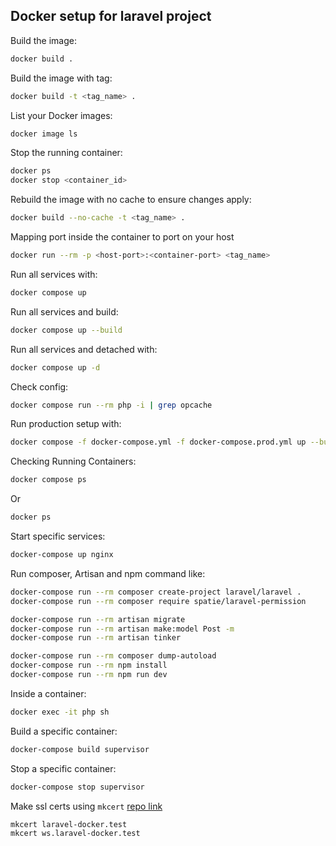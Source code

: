 ## Docker setup for laravel project

Build the image:
```bash
docker build .
```
Build the image with tag:
```bash
docker build -t <tag_name> .
```
List your Docker images:
```bash
docker image ls
```
Stop the running container:
```bash
docker ps
docker stop <container_id>
```
Rebuild the image with no cache to ensure changes apply:
```bash
docker build --no-cache -t <tag_name> .
```
Mapping port inside the container to port on your host
```bash
docker run --rm -p <host-port>:<container-port> <tag_name>
```
Run all services with:
```bash
docker compose up
```
Run all services and build:
```bash
docker compose up --build
```
Run all services and detached with:
```bash
docker compose up -d
```
Check config:
```bash
docker compose run --rm php -i | grep opcache
```
Run production setup with:
```bash
docker compose -f docker-compose.yml -f docker-compose.prod.yml up --build
```
Checking Running Containers:
```bash
docker compose ps
```
Or
```bash
docker ps
```
Start specific services:
```bash
docker-compose up nginx
```
Run composer, Artisan and npm command like:
```bash
docker-compose run --rm composer create-project laravel/laravel .
docker-compose run --rm composer require spatie/laravel-permission

docker-compose run --rm artisan migrate
docker-compose run --rm artisan make:model Post -m
docker-compose run --rm artisan tinker

docker-compose run --rm composer dump-autoload
docker-compose run --rm npm install
docker-compose run --rm npm run dev
```
Inside a container:
```bash
docker exec -it php sh
```
Build a specific container:
```bash
docker-compose build supervisor
```
Stop a specific container:
```bash
docker-compose stop supervisor
```
Make ssl certs using `mkcert` [repo link](https://github.com/FiloSottile/mkcert)
```bash
mkcert laravel-docker.test
mkcert ws.laravel-docker.test
```